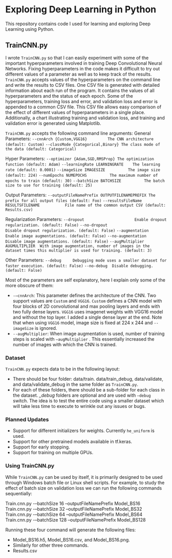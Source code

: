 # Exploring Deep Learning in Python
This repository contains code I used for learning and exploring Deep Learning using Python. 

## TrainCNN.py
I wrote `TrainCNN.py` so that I can easily experiment with some of the important hyperparameters involved in training Deep Convolutional Neural Networks. Fixing hyperparameters in the code makes it difficult to try out different values of a parameter as well as to keep track of the results. `TrainCNN.py` accepts values of the hyperparameters on the command line and write the results to CSV files. One CSV file is generated with detailed information about each run of the program. It contains the values of all hyperparameters and the status of each epoch. Some of the hyperparameters, training loss and error, and validation loss and error is appended to a common CSV file. This CSV file allows easy comparison of the effect of different values of hyperparameters in a single place. Additionally, a chart illustrating training and validation loss, and training and validation error is generated using Matplotlib.

`TrainCNN.py` accepts the following command line arguments:
General Parameters:
`--cnnArch {Custom,VGG16}         The CNN architecture (default: Custom)`
`--classMode {Categorical,Binary} The class mode of the data (default: Categorical)`

Hyper Parameters:
`--optimizer {Adam,SGD,RMSProp} The optimization function (default: Adam)`
`--learningRate LEARNINGRATE    The learning rate (default: 0.0001)`
`--imageSize IMAGESIZE          The image size (default: 224)`
`--numEpochs NUMEPOCHS          The maximum number of epochs to train (default: 30)`
`--batchSize BATCHSIZE          The batch size to use for training (default: 25)`

Output Parameters:
`--outputFileNamePrefix OUTPUTFILENAMEPREFIX The prefix for all output files (default: Foo)`
`--resultsFileName RESULTSFILENAME           File name of the common output CSV (default: Results.csv)`

Regularization Parameters:
`--dropout                      Enable dropout regularization. (default: False)`
`--no-dropout                   Disable dropout regularization. (default: False)`
`--augmentation                 Enable image augmentations. (default: False)`
`--no-augmentation              Disable image augmentations. (default: False)`
`--augMultiplier AUGMULTIPLIER  With image augmentation, number of images in the dataset times this multiplier is used for training. (default: 3)`

Other Parameters:
`--debug     Debugging mode uses a smaller dataset for faster execution. (default: False)`
`--no-debug  Disable debugging. (default: False)`

Most of the parameters are self explanatory, here I explain only some of the more obscure of them:
* `-–cnnArch`: This parameter defines the architecture of the CNN. Two support values are `Custom` and `VGG16`. `Custom` defines a CNN model with four blocks of 2D convolutional and max pooling layers and ends with two fully dense layers. `VGG16` uses imagenet weights with VGG16 model and without the top layer. I added a single dense layer at the end. Note that when using `VGG16` model, image size is fixed at 224 x 244 and `--imageSize` is ignored.
* `--augMultiplier`: When image augmentation is used, number of training steps is scaled with `–augMultiplier` . This essentially increased the number of images with which the CNN is trained.

### Dataset
`TrainCNN.py` expects data to be in the following layout:
* There should be four folder: data/train. data/train_debug, data/validate, and data/validate_debug in the same folder as `TrainCNN.py`.
* For each of these folders, there should be a sub-folder for each class in the dataset.
*_debug* folders are optional and are used with `–debug` switch. The idea is to test the entire code using a smaller dataset which will take less time to execute to wrinkle out any issues or bugs.

### Planned Updates
* Support for different initializers for weights. Currently `he_uniform` is used.
* Support for other pretrained models available in tf.keras.
* Support for early stopping.
* Support for training on multiple GPUs.

### Using TrainCNN.py
While `TrainCNN.py` can be used by itself, it is primarily designed to be used through Windows batch file or Linux shell scripts. For example, to study the effect of batch size on validation loss we can run the following commands sequentially:

Train.cnn.py -–batchSize 16 –outputFileNamePrefix Model_BS16
Train.cnn.py -–batchSize 32 –outputFileNamePrefix Model_BS32
Train.cnn.py -–batchSize 64 –outputFileNamePrefix Model_BS64
Train.cnn.py -–batchSize 128 –outputFileNamePrefix Model_BS128

Running these four command will generate the following files:
* Model_BS16.h5, Model_BS16.csv, and Model_BS16.png.
* Similarly for other three commands.
* Results.csv
